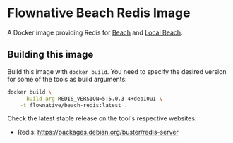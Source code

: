 # Flownative Beach Redis Image

A Docker image providing Redis for [Beach](https://www.flownative.com/beach) and [Local Beach](https://www.flownative.com/localbeach).

## Building this image

Build this image with `docker build`. You need to specify the desired version for some
of the tools as build arguments:

```bash
docker build \
    --build-arg REDIS_VERSION=5:5.0.3-4+deb10u1 \
    -t flownative/beach-redis:latest .
```

Check the latest stable release on the tool's respective websites:
 
- Redis: https://packages.debian.org/buster/redis-server
